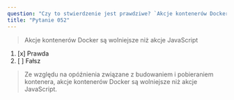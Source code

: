 ```yaml
---
question: "Czy to stwierdzenie jest prawdziwe? `Akcje kontenerów Docker są zazwyczaj wolniejsze niż akcje JavaScript`"
title: "Pytanie 052"
---
```


> Akcje kontenerów Docker są wolniejsze niż akcje JavaScript
1. [x] Prawda
1. [ ] Fałsz
> Ze względu na opóźnienia związane z budowaniem i pobieraniem kontenera, akcje kontenerów Docker są wolniejsze niż akcje JavaScript.

